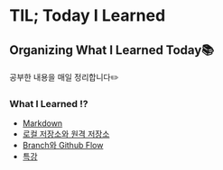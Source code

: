 # TIL; Today I Learned 

## Organizing What I Learned Today📚





공부한 내용을 매일 정리합니다✏️





### What I Learned ⁉️

* [Markdown](./Git:Github/Markdown정리.md)
* [로컬 저장소와 원격 저장소](./Git%3AGithub/%EB%A1%9C%EC%BB%AC%20%EC%A0%80%EC%9E%A5%EC%86%8C%EC%99%80%20%EC%9B%90%EA%B2%A9%20%EC%A0%80%EC%9E%A5%EC%86%8C.md)
* [Branch와 Github Flow](./Git%3AGithub/Branch%EC%99%80%20Github%20Flow.md)
* [특강](./Git:Github/특강.md)